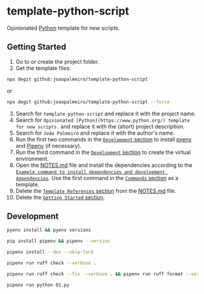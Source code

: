 # template-python-script

Opinionated [Python](https://www.python.org/) template for new scripts.

## Getting Started

1. Go to or create the project folder.
2. Get the template files:

```bash
npx degit github:joaopalmeiro/template-python-script
```

or

```bash
npx degit github:joaopalmeiro/template-python-script --force
```

3. Search for `template-python-script` and replace it with the project name.
4. Search for `Opinionated [Python](https://www.python.org/) template for new scripts.` and replace it with the (short) project description.
5. Search for `João Palmeiro` and replace it with the author's name.
6. Run the first two commands in the [`Development` section](#development) to install [pyenv](https://github.com/pyenv/pyenv) and [Pipenv](https://github.com/pypa/pipenv) (if necessary).
7. Run the third command in the [`Development` section](#development) to create the virtual environment.
8. Open the [NOTES.md](NOTES.md) file and install the dependencies according to the [`Example command to install dependencies and development dependencies`](NOTES.md#example-command-to-install-dependencies-and-development-dependencies). Use the first command in the [`Commands` section](NOTES.md#commands) as a template.
9. Delete the [`Template References` section](NOTES.md#template-references) from the [NOTES.md](NOTES.md) file.
10. Delete the [`Getting Started` section](#getting-started).

## Development

```bash
pyenv install && pyenv versions
```

```bash
pip install pipenv && pipenv --version
```

```bash
pipenv install --dev --skip-lock
```

```bash
pipenv run ruff check --verbose .
```

```bash
pipenv run ruff check --fix --verbose . && pipenv run ruff format --verbose .
```

```bash
pipenv run python 01.py
```

